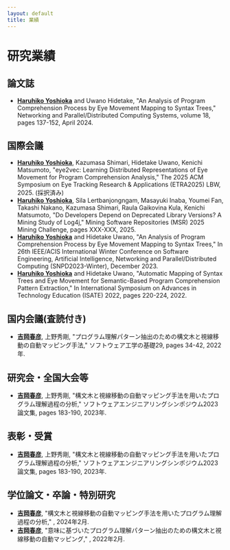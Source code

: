 ```yaml
---
layout: default
title: 業績
---
```


# 研究業績
## 論文誌
- **<u>Haruhiko Yoshioka</u>** and Uwano Hidetake, "An Analysis of Program Comprehension Process by Eye Movement Mapping to Syntax Trees," Networking and Parallel/Distributed Computing Systems, volume 18, pages 137-152, April 2024.

## 国際会議
- **<u>Haruhiko Yoshioka</u>**, Kazumasa Shimari, Hidetake Uwano, Kenichi Matsumoto, "eye2vec: Learning Distributed Representations of Eye Movement for Program Comprehension Analysis," The 2025 ACM Symposium on Eye Tracking Research & Applications (ETRA2025) LBW, 2025. (採択済み)
- **<u>Haruhiko Yoshioka</u>**, Sila Lertbanjongngam, Masayuki Inaba, Youmei Fan, Takashi Nakano, Kazumasa Shimari, Raula Gaikovina Kula, Kenichi Matsumoto, "Do Developers Depend on Deprecated Library Versions? A Mining Study of Log4j," Mining Software Repositories (MSR) 2025 Mining Challenge, pages XXX-XXX, 2025.
- **<u>Haruhiko Yoshioka</u>** and Hidetake Uwano, "An Analysis of Program Comprehension Process by Eye Movement Mapping to Syntax Trees," In 26th IEEE/ACIS International Winter Conference on Software Engineering, Artificial Intelligence, Networking and Parallel/Distributed Computing (SNPD2023-Winter), December 2023.
- **<u>Haruhiko Yoshioka</u>** and Hidetake Uwano, "Automatic Mapping of Syntax Trees and Eye Movement for Semantic-Based Program Comprehension Pattern Extraction," In International Symposium on Advances in Technology Education (ISATE) 2022, pages 220-224, 2022.

## 国内会議(査読付き)
- **<u>吉岡春彦</u>**, 上野秀剛, "プログラム理解パターン抽出のための構文木と視線移動の自動マッピング手法," ソフトウェア工学の基礎29, pages 34-42, 2022年.

## 研究会・全国大会等
- **<u>吉岡春彦</u>**, 上野秀剛, "構文木と視線移動の自動マッピング手法を用いたプログラム理解過程の分析," ソフトウェアエンジニアリングシンポジウム2023論文集, pages 183-190, 2023年.

## 表彰・受賞
- **<u>吉岡春彦</u>**, 上野秀剛, "構文木と視線移動の自動マッピング手法を用いたプログラム理解過程の分析," ソフトウェアエンジニアリングシンポジウム2023論文集, pages 183-190, 2023年.

## 学位論文・卒論・特別研究
- **<u>吉岡春彦</u>**, "構文木と視線移動の自動マッピング手法を用いたプログラム理解過程の分析," , 2024年2月.
- **<u>吉岡春彦</u>**, "意味に基づいたプログラム理解パターン抽出のための構文木と視線移動の自動マッピング," , 2022年2月.
